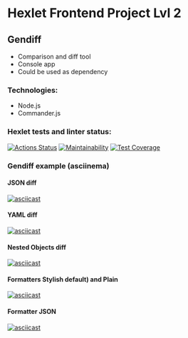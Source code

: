 # Hexlet Frontend Project Lvl 2
## Gendiff
- Comparison and diff tool
- Console app
- Could be used as dependency

### Technologies:
- Node.js
- Commander.js

### Hexlet tests and linter status:
[![Actions Status](https://github.com/redaktorscha/frontend-project-lvl2/workflows/hexlet-check/badge.svg)](https://github.com/redaktorscha/frontend-project-lvl2/actions)
[![Maintainability](https://api.codeclimate.com/v1/badges/0db86e4fad4d4f1806d0/maintainability)](https://codeclimate.com/github/redaktorscha/frontend-project-lvl2/maintainability)
[![Test Coverage](https://api.codeclimate.com/v1/badges/0db86e4fad4d4f1806d0/test_coverage)](https://codeclimate.com/github/redaktorscha/frontend-project-lvl2/test_coverage)

### Gendiff example (asciinema)
#### JSON diff
[![asciicast](https://asciinema.org/a/463165.svg)](https://asciinema.org/a/463165)

#### YAML diff
[![asciicast](https://asciinema.org/a/464892.svg)](https://asciinema.org/a/464892)

#### Nested Objects diff
[![asciicast](https://asciinema.org/a/466529.svg)](https://asciinema.org/a/466529)

#### Formatters Stylish default) and Plain
[![asciicast](https://asciinema.org/a/466883.svg)](https://asciinema.org/a/466883)

#### Formatter JSON
[![asciicast](https://asciinema.org/a/467097.svg)](https://asciinema.org/a/467097)